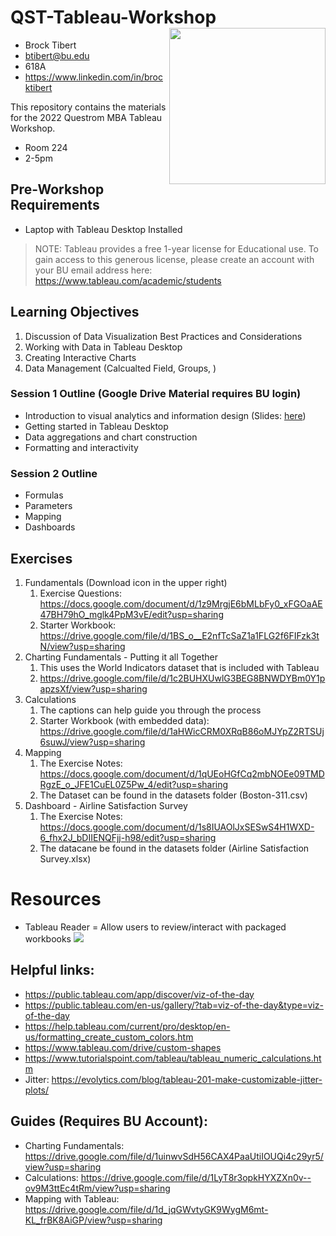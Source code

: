 # QST-Tableau-Workshop  <img src="https://tas.businesshub.london/wp-content/uploads/2021/02/tableau-integration-logo.png" width = "250" height = "250" align="right" />

- Brock Tibert    
- btibert@bu.edu    
- 618A   
- https://www.linkedin.com/in/brocktibert   

This repository contains the materials for the 2022 Questrom MBA Tableau Workshop.

- Room 224
- 2-5pm

## Pre-Workshop Requirements

- Laptop with Tableau Desktop Installed

> NOTE:  Tableau provides a free 1-year license for Educational use.  To gain access to this generous license, please create an account with your BU email address here: https://www.tableau.com/academic/students

## Learning Objectives

1.  Discussion of Data Visualization Best Practices and Considerations
2.  Working with Data in Tableau Desktop
3.  Creating Interactive Charts
4.  Data Management (Calcualted Field, Groups, )



### Session 1 Outline (Google Drive Material requires BU login)

- Introduction to visual analytics and information design (Slides: [here](https://docs.google.com/presentation/d/1y0iQrgUQ8A8h_c-Sm38U3NOzR5W5DY9SVV8JpgK5UGg/edit?usp=sharing))
- Getting started in Tableau Desktop
- Data aggregations and chart construction
- Formatting and interactivity


### Session 2 Outline

- Formulas
- Parameters
- Mapping
- Dashboards


## Exercises

1.  Fundamentals (Download icon in the upper right)
    1.  Exercise Questions: https://docs.google.com/document/d/1z9MrgjE6bMLbFy0_xFGOaAE47BH79hO_mglk4PpM3vE/edit?usp=sharing
    2.  Starter Workbook: https://drive.google.com/file/d/1BS_o__E2nfTcSaZ1a1FLG2f6FIFzk3tN/view?usp=sharing
2.  Charting Fundamentals - Putting it all Together
    1.  This uses the World Indicators dataset that is included with Tableau
    2.  https://drive.google.com/file/d/1c2BUHXUwlG3BEG8BNWDYBm0Y1papzsXf/view?usp=sharing
3.  Calculations
    1.  The captions can help guide you through the process
    2.  Starter Workbook (with embedded data): https://drive.google.com/file/d/1aHWicCRM0XRqB86oMJYpZ2RTSUj6suwJ/view?usp=sharing
4.  Mapping
    1.  The Exercise Notes:  https://docs.google.com/document/d/1qUEoHGfCq2mbNOEe09TMDRgzE_o_JFE1CuEL0Z5Pw_4/edit?usp=sharing
    2.  The Dataset can be found in the datasets folder (Boston-311.csv)
5.  Dashboard - Airline Satisfaction Survey
    1.  The Exercise Notes:  https://docs.google.com/document/d/1s8IUAOlJxSESwS4H1WXD-6_fhx2J_bDIIENQFjj-h98/edit?usp=sharing
    2.  The datacane be found in the datasets folder (Airline Satisfaction Survey.xlsx)

# Resources

- Tableau Reader = Allow users to review/interact with packaged workbooks ![](https://www.tableau.com/products/reader)

## Helpful links:

- https://public.tableau.com/app/discover/viz-of-the-day
- https://public.tableau.com/en-us/gallery/?tab=viz-of-the-day&type=viz-of-the-day
- https://help.tableau.com/current/pro/desktop/en-us/formatting_create_custom_colors.htm
- https://www.tableau.com/drive/custom-shapes
- https://www.tutorialspoint.com/tableau/tableau_numeric_calculations.htm
- Jitter: https://evolytics.com/blog/tableau-201-make-customizable-jitter-plots/

## Guides (Requires BU Account):

- Charting Fundamentals: https://drive.google.com/file/d/1uinwvSdH56CAX4PaaUtiIOUQi4c29yr5/view?usp=sharing
- Calculations: https://drive.google.com/file/d/1LyT8r3opkHYXZXn0v--ov9M3ttEc4tRm/view?usp=sharing
- Mapping with Tableau: https://drive.google.com/file/d/1d_jqGWvtyGK9WygM6mt-KL_frBK8AiGP/view?usp=sharing
